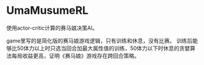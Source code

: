 # UmaMusumeRL
使用actor-critic计算的赛马娘决策AI。

game里写的是简化版的赛马娘游戏逻辑，只有训练和休息，没有比赛。
训练后能够比50体力以上时只选当回合加最大属性值的训练，50体力以下时休息的贪婪算法每局收益更高，证明《赛马娘》游戏存在跨回合策略。
